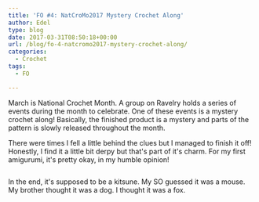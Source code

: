```yaml
---
title: 'FO #4: NatCroMo2017 Mystery Crochet Along'
author: Edel
type: blog
date: 2017-03-31T08:50:18+00:00
url: /blog/fo-4-natcromo2017-mystery-crochet-along/
categories:
  - Crochet
tags:
  - FO

---
```

March is National Crochet Month. A group on Ravelry holds a series of events during the month to celebrate. One of these events is a mystery crochet along! Basically, the finished product is a mystery and parts of the pattern is slowly released throughout the month.

There were times I fell a little behind the clues but I managed to finish it off! Honestly, I find it a little bit derpy but that's part of it's charm. For my first amigurumi, it's pretty okay, in my humble opinion!

<img data-attachment-id="404" data-permalink="http://edelgrace.me/blog/crochet/fo-4-natcromo2017-mystery-crochet-along/attachment/tmp_32556-20170326_133402-849415503/" data-orig-file="https://i1.wp.com/edelgrace.me/blog/wp-content/uploads/2017/03/tmp_32556-20170326_133402-849415503-e1490763225334.jpg?fit=600%2C1067" data-orig-size="600,1067" data-comments-opened="1" data-image-meta="{&quot;aperture&quot;:&quot;2.4&quot;,&quot;credit&quot;:&quot;&quot;,&quot;camera&quot;:&quot;LG-K210&quot;,&quot;caption&quot;:&quot;&quot;,&quot;created_timestamp&quot;:&quot;1490535242&quot;,&quot;copyright&quot;:&quot;&quot;,&quot;focal_length&quot;:&quot;3.18&quot;,&quot;iso&quot;:&quot;400&quot;,&quot;shutter_speed&quot;:&quot;0&quot;,&quot;title&quot;:&quot;&quot;,&quot;orientation&quot;:&quot;6&quot;}" data-image-title="tmp_32556-20170326_133402-849415503" data-image-description="" data-medium-file="https://i1.wp.com/edelgrace.me/blog/wp-content/uploads/2017/03/tmp_32556-20170326_133402-849415503-e1490763225334.jpg?fit=169%2C300" data-large-file="https://i1.wp.com/edelgrace.me/blog/wp-content/uploads/2017/03/tmp_32556-20170326_133402-849415503-e1490763225334.jpg?fit=576%2C1024" src="https://i1.wp.com/edelgrace.me/blog/wp-content/uploads/2017/03/tmp_32556-20170326_133402-849415503-e1490763225334.jpg?resize=600%2C1067" alt="" class="alignleft size-full wp-image-404" data-recalc-dims="1" />

In the end, it's supposed to be a kitsune. My SO guessed it was a mouse. My brother thought it was a dog. I thought it was a fox.